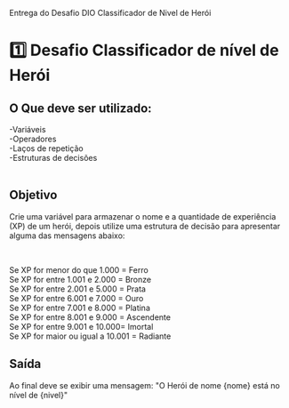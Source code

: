 Entrega do Desafio DIO Classificador de Nivel de Herói

<h1>1️⃣ Desafio Classificador de nível de Herói </h1>
<strong><h2>O Que deve ser utilizado:</h2></strong>

-Variáveis <br>
-Operadores <br>
-Laços de repetição <br>
-Estruturas de decisões <br>
<br>
<h2><strong>Objetivo</strong></h2>
<p>Crie uma variável para armazenar o nome e a quantidade de experiência (XP) de um herói, depois utilize uma estrutura de decisão para apresentar alguma das mensagens abaixo:</p>
<br>
<p>
  Se XP for menor do que 1.000 = Ferro <br>
  Se XP for entre 1.001 e 2.000 = Bronze <br>
  Se XP for entre 2.001 e 5.000 = Prata <br>
  Se XP for entre 6.001 e 7.000 = Ouro <br>
  Se XP for entre 7.001 e 8.000 = Platina <br>
  Se XP for entre 8.001 e 9.000 = Ascendente <br>
  Se XP for entre 9.001 e 10.000= Imortal <br>
  Se XP for maior ou igual a 10.001 = Radiante <br>
</p>

<h2>Saída</h2>
Ao final deve se exibir uma mensagem: "O Herói de nome {nome} está no nível de {nivel}"


